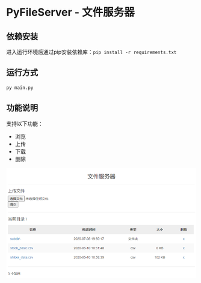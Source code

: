 # PyFileServer - 文件服务器

## 依赖安装

进入运行环境后通过pip安装依赖库：`pip install -r requirements.txt`

## 运行方式

```bash
py main.py
```

## 功能说明

支持以下功能：

* 浏览
* 上传
* 下载
* 删除

![home](/static/images/home.png)
